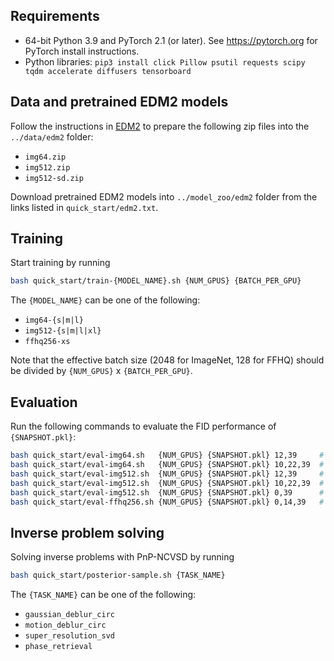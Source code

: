 ## Requirements
* 64-bit Python 3.9 and PyTorch 2.1 (or later). See https://pytorch.org for PyTorch install instructions.
* Python libraries: `pip3 install click Pillow psutil requests scipy tqdm accelerate diffusers tensorboard`

## Data and pretrained EDM2 models
Follow the instructions in [EDM2](https://github.com/NVlabs/edm2?tab=readme-ov-file#preparing-datasets) to prepare the following zip files into the `../data/edm2` folder:
- `img64.zip`
- `img512.zip`
- `img512-sd.zip`

Download pretrained EDM2 models into `../model_zoo/edm2` folder from the links listed in `quick_start/edm2.txt`.

## Training
Start training by running
```bash
bash quick_start/train-{MODEL_NAME}.sh {NUM_GPUS} {BATCH_PER_GPU}
```

The `{MODEL_NAME}` can be one of the following:
 - `img64-{s|m|l}`     
 - `img512-{s|m|l|xl}`
 - `ffhq256-xs`

Note that the effective batch size (2048 for ImageNet, 128 for FFHQ) should be divided by `{NUM_GPUS}` x `{BATCH_PER_GPU}`.

## Evaluation
Run the following commands to evaluate the FID performance of `{SNAPSHOT.pkl}`:
```bash
bash quick_start/eval-img64.sh   {NUM_GPUS} {SNAPSHOT.pkl} 12,39     # 1-step fid on ImageNet-64x64
bash quick_start/eval-img64.sh   {NUM_GPUS} {SNAPSHOT.pkl} 10,22,39  # 2-step fid on ImageNet-64x64
bash quick_start/eval-img512.sh  {NUM_GPUS} {SNAPSHOT.pkl} 12,39     # 1-step fid on ImageNet-512x512
bash quick_start/eval-img512.sh  {NUM_GPUS} {SNAPSHOT.pkl} 10,22,39  # 2-step fid on ImageNet-512x512
bash quick_start/eval-img512.sh  {NUM_GPUS} {SNAPSHOT.pkl} 0,39      # 1-step fid on FFHQ-256x256
bash quick_start/eval-ffhq256.sh {NUM_GPUS} {SNAPSHOT.pkl} 0,14,39   # 2-step fid on FFHQ-256x256
```

## Inverse problem solving
Solving inverse problems with PnP-NCVSD by running

```bash
bash quick_start/posterior-sample.sh {TASK_NAME}
```

The `{TASK_NAME}` can be one of the following:
- `gaussian_deblur_circ`
- `motion_deblur_circ`
- `super_resolution_svd`
- `phase_retrieval`
